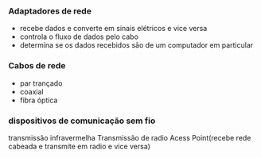 ### Adaptadores de rede
- recebe dados e converte em sinais elétricos e vice versa
- controla o fluxo de dados pelo cabo
- determina se os dados recebidos são de um computador em particular
### Cabos de rede
- par trançado
- coaxial
- fibra óptica
### dispositivos de comunicação sem fio
transmissão infravermelha
Transmissão de radio
Acess Point(recebe rede cabeada e transmite em radio e vice versa)